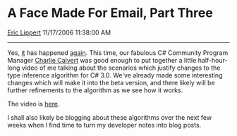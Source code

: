 <div id="page">

# A Face Made For Email, Part Three

[Eric Lippert](https://social.msdn.microsoft.com/profile/Eric%20Lippert) 11/17/2006 11:38:00 AM

-----

<div id="content">

<div class="mine">

Yes, [it](http://blogs.msdn.com/ericlippert/archive/2004/04/06/108652.aspx) has happened [again](http://blogs.msdn.com/ericlippert/archive/2005/04/01/404642.aspx). This time, our fabulous C\# Community Program Manager [Charlie Calvert](http://blogs.msdn.com/charlie) was good enough to put together a little half-hour-long video of me talking about the scenarios which justify changes to the type inference algorithm for C\# 3.0. We've already made some interesting changes which will make it into the beta version, and there likely will be further refinements to the algorithm as we see how it works.

The video is [here](http://wm.microsoft.com/ms/msdn/visualcsharp/eric_lippert_2006_11/EricLippert01.wmv).

I shall also likely be blogging about these algorithms over the next few weeks when I find time to turn my developer notes into blog posts.

</div>

</div>

</div>

